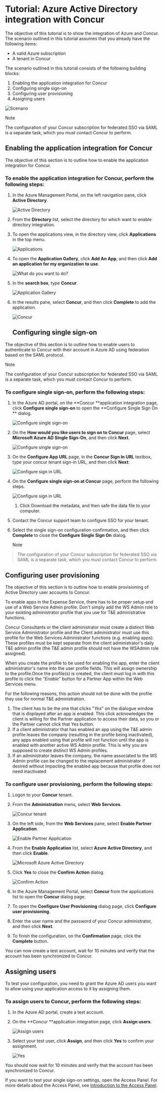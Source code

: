 <properties 
    pageTitle="Tutorial: Azure Active Directory integration with Concur | Microsoft Azure" 
    description="Learn how to use Concur with Azure Active Directory to enable single sign-on, automated provisioning, and more!" 
    services="active-directory" 
    authors="jeevansd"  
    documentationCenter="na" 
    manager="stevenpo"/>

<tags 
    ms.service="active-directory" 
    ms.devlang="na" 
    ms.topic="article" 
    ms.tgt_pltfrm="na" 
    ms.workload="identity" 
    ms.date="01/14/2016" 
    ms.author="jeedes" />

# Tutorial: Azure Active Directory integration with Concur
The objective of this tutorial is to show the integration of Azure and Concur.  
The scenario outlined in this tutorial assumes that you already have the following items:

* A valid Azure subscription
* A tenant in Concur

The scenario outlined in this tutorial consists of the following building blocks:

1. Enabling the application integration for Concur
2. Configuring single sign-on
3. Configuring user provisioning
4. Assigning users

![Scenario](./media/active-directory-saas-concur-tutorial/IC769766.png "Scenario")

> [!NOTE]
> The configuration of your Concur subscription for federated SSO via SAML is a separate task, which you must contact Concur to perform.
> 
> 
## Enabling the application integration for Concur
The objective of this section is to outline how to enable the application integration for Concur.

### To enable the application integration for Concur, perform the following steps:
1. In the Azure Management Portal, on the left navigation pane, click **Active Directory**.

   ![Active Directory](./media/active-directory-saas-concur-tutorial/IC700993.png "Active Directory")

2. From the **Directory** list, select the directory for which want to enable directory integration.

3. To open the applications view, in the directory view, click **Applications** in the top menu.

   ![Applications](./media/active-directory-saas-concur-tutorial/IC700994.png "Applications")

4. To open the **Application Gallery**, click **Add An App**, and then click **Add an application for my organization to use**.

   ![What do you want to do?](./media/active-directory-saas-concur-tutorial/IC700995.png "What do you want to do?")

5. In the **search box**, type **Concur**.

   ![Application Gallery](./media/active-directory-saas-concur-tutorial/IC721727.png "Application Gallery")

6. In the results pane, select **Concur**, and then click **Complete** to add the application.

   ![Concur](./media/active-directory-saas-concur-tutorial/IC721728.png "Concur")

   ## Configuring single sign-on

The objective of this section is to outline how to enable users to authenticate to Concur with their account in Azure AD using federation based on the SAML protocol.

> [!NOTE]
> The configuration of your Concur subscription for federated SSO via SAML is a separate task, which you must contact Concur to perform.
> 
> 
### To configure single sign-on, perform the following steps:
1. In the Azure AD portal, on the **Concur **application integration page, click **Configure single sign-on** to open the **Configure Single Sign On ** dialog.

   ![Configure single sign-on](./media/active-directory-saas-concur-tutorial/IC769767.png "Configure single sign-on")

2. On the **How would you like users to sign on to Concur** page, select **Microsoft Azure AD Single Sign-On**, and then click **Next**.

   ![Configure single sign-on](./media/active-directory-saas-concur-tutorial/IC769768.png "Configure single sign-on")

3. On the **Configure App URL** page, in the **Concur Sign In URL** textbox, type your concur tenant sign-in URL, and then click **Next**: 

   ![Configure sign in URL](./media/active-directory-saas-concur-tutorial/IC769769.png "Configure sign in URL")

4. On the **Configure single sign-on at Concur** page, perform the following steps.

   ![Configure sign in URL](./media/active-directory-saas-concur-tutorial/IC769770.png "Configure sign in URL")

   1. Click Download the metadata, and then safe the data file to your computer.
2. Contact the Concur support team to configure SSO for your tenant.
3. Select the single sign-on configuration confirmation, and then click **Complete** to close the **Configure Single Sign On** dialog.  

   > [!NOTE]
> The configuration of your Concur subscription for federated SSO via SAML is a separate task, which you must contact Concur to perform.
> 
> 

## Configuring user provisioning
The objective of this section is to outline how to enable provisioning of Active Directory user accounts to Concur.

To enable apps in the Expense Service, there has to be proper setup and use of a Web Service Admin profile. Don't simply add the WS Admin role to your existing administrator profile that you use for T&E administrative functions.

Concur Consultants or the client administrator must create a distinct Web Service Administrator profile and the Client administrator must use this profile for the Web Services Administrator functions (e.g. enabling apps). These profiles must be kept separate from the client administrator's daily T&E admin profile (the T&E admin profile should not have the WSAdmin role assigned).

When you create the profile to be used for enabling the app, enter the client administrator's name into the user profile fields. This will assign ownership to the profile.Once the profile(s) is created, the client must log in with this profile to click the "*Enable*" button for a Partner App within the Web Services menu.

For the following reasons, this action should not be done with the profile they use for normal T&E administration.

1. The client has to be the one that clicks "*Yes*" on the dialogue window that is displayed after an app is enabled. This click acknowledges the client is willing for the Partner application to access their data, so you or the Partner cannot click that Yes button.
2. If a client administrator that has enabled an app using the T&E admin profile leaves the company (resulting in the profile being inactivated), any apps enabled using that profile will not function until the app is enabled with another active WS Admin profile. This is why you are supposed to create distinct WS Admin profiles.
3. If an administrator leaves the company, the name associated to the WS Admin profile can be changed to the replacement administrator if desired without impacting the enabled app because that profile does not need inactivated

### To configure user provisioning, perform the following steps:
1. Logon to your **Concur** tenant.

2. From the **Administration** menu, select **Web Services**.

   ![Concur tenant](./media/active-directory-saas-concur-tutorial/IC721729.png "Concur tenant")

3. On the left side, from the **Web Services** pane, select **Enable Partner Application**.

   ![Enable Partner Application](./media/active-directory-saas-concur-tutorial/IC721730.png "Enable Partner Application")

4. From the **Enable Application** list, select **Azure Active Directory**, and then click **Enable**.

   ![Microsoft Azure Active Directory](./media/active-directory-saas-concur-tutorial/IC721731.png "Microsoft Azure Active Directory")

5. Click **Yes** to close the **Confirm Action** dialog.

   ![Confirm Action](./media/active-directory-saas-concur-tutorial/IC721732.png "Confirm Action")

6. In the Azure Management Portal, select **Concur** from the applications list to open the **Concur** dialog page.

7. To open the **Configure User Provisioning** dialog page, click **Configure user provisioning**.

8. Enter the user name and the password of your Concur administrator, and then click **Next**.

9. To finish the configuration, on the **Confirmation** page, click the **Complete** button.


You can now create a test account, wait for 10 minutes and verify that the account has been synchronized to Concur.

## Assigning users
To test your configuration, you need to grant the Azure AD users you want to allow using your application access to it by assigning them.

### To assign users to Concur, perform the following steps:
1. In the Azure AD portal, create a test account.

2. On the **Concur **application integration page, click **Assign users**.

   ![Assign users](./media/active-directory-saas-concur-tutorial/IC769771.png "Assign users")

3. Select your test user, click **Assign**, and then click **Yes** to confirm your assignment.

   ![Yes](./media/active-directory-saas-concur-tutorial/IC767830.png "Yes")


You should now wait for 10 minutes and verify that the account has been synchronized to Concur.

If you want to test your single sign-on settings, open the Access Panel. For more details about the Access Panel, see [Introduction to the Access Panel](active-directory-saas-access-panel-introduction.md).

